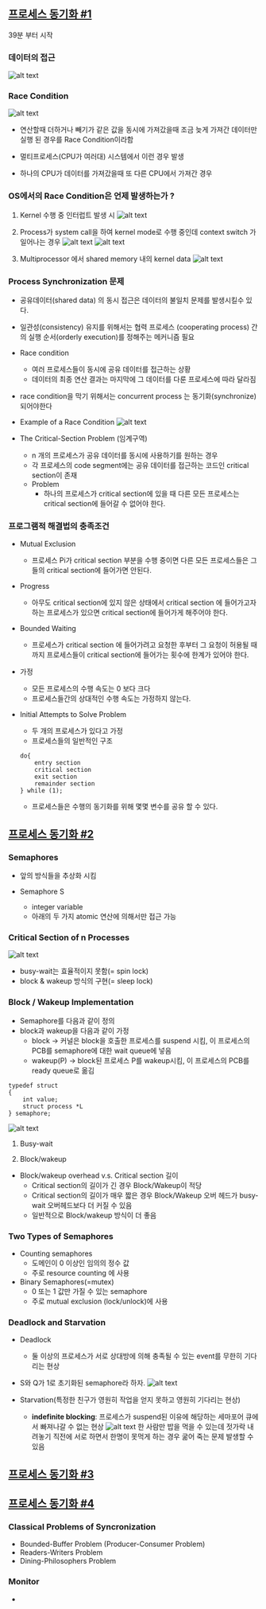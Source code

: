 ## [프로세스 동기화 #1](https://core.ewha.ac.kr/publicview/C0101020140401134252676046?vmode=f)

39분 부터 시작

### 데이터의 접근

![alt text](/assets/박영진/image11.png)

### Race Condition

![alt text](/assets/박영진/image12.png)

- 연산할때 더하거나 빼기가 같은 값을 동시에 가져갔을때 조금 늦게 가져간 데이터만 실행 된 경우를 Race Condition이라함

- 멀티프로세스(CPU가 여러대) 시스템에서 이런 경우 발생

- 하나의 CPU가 데이터를 가져갔을때 또 다른 CPU에서 가져간 경우

### OS에서의 Race Condition은 언제 발생하는가 ?

1. Kernel 수행 중 인터럽트 발생 시
   ![alt text](/assets/박영진/image13.png)

2. Process가 system call을 하여 kernel mode로 수행 중인데 context switch 가 일어나는 경우
   ![alt text](/assets/박영진/image14.png)
   ![alt text](/assets/박영진/image15.png)

3. Multiprocessor 에서 shared memory 내의 kernel data
   ![alt text](/assets/박영진/image16.png)

### Process Synchronization 문제

- 공유데이터(shared data) 의 동시 접근은 데이터의 불일치 문제를 발생시킬수 있다.
- 일관성(consistency) 유지를 위해서는 협력 프로세스 (cooperating process) 간의 실행 순서(orderly execution)를 정해주는 메커니즘 필요
- Race condition
  - 여러 프로세스들이 동시에 공유 데이터를 접근하는 상황
  - 데이터의 최종 연산 결과는 마지막에 그 데이터를 다룬 프로세스에 따라 달라짐
- race condition을 막기 위해서는 concurrent process 는 동기화(synchronize)되어야한다

- Example of a Race Condition
  ![alt text](/assets/박영진/image17.png)

- The Critical-Section Problem (임계구역)
  - n 개의 프로세스가 공유 데이터를 동시에 사용하기를 원하는 경우
  - 각 프로세스의 code segment에는 공유 데이터를 접근하는 코드인 critical section이 존재
  - Problem
    - 하나의 프로세스가 critical section에 있을 때 다른 모든 프로세스는 critical section에 들어갈 수 없어야 한다.

### 프로그램적 해결법의 충족조건

- Mutual Exclusion
  - 프로세스 Pi가 critical section 부분을 수행 중이면 다른 모든 프로세스들은 그들의 critical section에 들어가면 안된다.
- Progress

  - 아무도 critical section에 있지 않은 상태에서 critical section 에 들어가고자 하는 프로세스가 있으면 critical section에 들어가게 해주어야 한다.

- Bounded Waiting
  - 프로세스가 critical section 에 들어가려고 요청한 후부터 그 요청이 허용될 때 까지 프로세스들이 critical section에 들어가는 횟수에 한계가 있어야 한다.
- 가정

  - 모든 프로세스의 수행 속도는 0 보다 크다
  - 프로세스들간의 상대적인 수행 속도는 가정하지 않는다.

- Initial Attempts to Solve Problem
  - 두 개의 프로세스가 있다고 가정
  - 프로세스들의 일반적인 구조
  ```
  do{
      entry section
      critical section
      exit section
      remainder section
  } while (1);
  ```
  - 프로세스들은 수행의 동기화를 위해 몇몇 변수를 공유 할 수 있다.

## [프로세스 동기화 #2](https://core.ewha.ac.kr/publicview/C0101020140404151340260748?vmode=f)

### Semaphores

- 앞의 방식들을 추상화 시킴

- Semaphore S
  - integer variable
  - 아래의 두 가지 atomic 연산에 의해서만 접근 가능

### Critical Section of n Processes

![alt text](/assets/박영진/image18.png)

- busy-wait는 효율적이지 못함(= spin lock)
- block & wakeup 방식의 구현(= sleep lock)

### Block / Wakeup Implementation

- Semaphore를 다음과 같이 정의
- block과 wakeup을 다음과 같이 가정
  - block -> 커널은 block을 호출한 프로세스를 suspend 시킴, 이 프로세스의 PCB를 semaphore에 대한 wait queue에 넣음
  - wakeup(P) -> block된 프로세스 P를 wakeup시킴, 이 프로세스의 PCB를 ready queue로 옮김

```
typedef struct
{
    int value;
    struct process *L
} semaphore;
```

![alt text](/assets/박영진/image19.png)

1. Busy-wait

2. Block/wakeup

- Block/wakeup overhead v.s. Critical section 길이
  - Critical section의 길이가 긴 경우 Block/Wakeup이 적당
  - Critical section의 길이가 매우 짧은 경우 Block/Wakeup 오버 헤드가 busy-wait 오버헤드보다 더 커질 수 있음
  - 일반적으로 Block/wakeup 방식이 더 좋음

### Two Types of Semaphores

- Counting semaphores
  - 도메인이 0 이상인 임의의 정수 값
  - 주로 resource counting 에 사용
- Binary Semaphores(=mutex)
  - 0 또는 1 값만 가질 수 있는 semaphore
  - 주로 mutual exclusion (lock/unlock)에 사용

### Deadlock and Starvation

- Deadlock

  - 둘 이상의 프로세스가 서로 상대방에 의해 충족될 수 있는 event를 무한히 기다리는 현상

- S와 Q가 1로 초기화된 semaphore라 하자.
  ![alt text](/assets/박영진/image20.png)

- Starvation(특정한 친구가 영원히 작업을 얻지 못하고 영원히 기다리는 현상)
  - **indefinite blocking**: 프로세스가 suspend된 이유에 해당하는 세마포어 큐에서 빠져나갈 수 없는 현상
    ![alt text](/assets/박영진/image21.png)
    한 사람만 밥을 먹을 수 있는데 젓가락 내려놓기 직전에 서로 하면서 한명이 못먹게 하는 경우 굶어 죽는 문제 발생할 수 있음

## [프로세스 동기화 #3](https://core.ewha.ac.kr/publicview/C0101020140408134626290222?vmode=f)

## [프로세스 동기화 #4](https://core.ewha.ac.kr/publicview/C0101020140411143154161543?vmode=f)

### Classical Problems of Syncronization

- Bounded-Buffer Problem (Producer-Consumer Problem)
- Readers-Writers Problem
- Dining-Philosophers Problem

### Monitor

-

